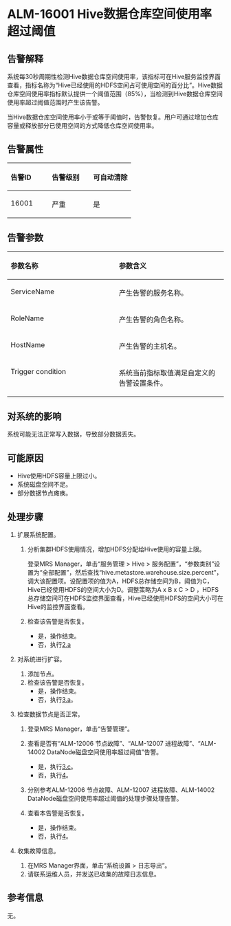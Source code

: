 # ALM-16001 Hive数据仓库空间使用率超过阈值<a name="ZH-CN_TOPIC_0093195059"></a>

## 告警解释<a name="zh-cn_topic_0035998733_section23562876"></a>

系统每30秒周期性检测Hive数据仓库空间使用率，该指标可在Hive服务监控界面查看，指标名称为“Hive已经使用的HDFS空间占可使用空间的百分比”。Hive数据仓库空间使用率指标默认提供一个阈值范围（85%），当检测到Hive数据仓库空间使用率超过阈值范围时产生该告警。

当Hive数据仓库空间使用率小于或等于阈值时，告警恢复。用户可通过增加仓库容量或释放部分已使用空间的方式降低仓库空间使用率。

## 告警属性<a name="zh-cn_topic_0035998733_section10739296"></a>

<a name="zh-cn_topic_0035998733_table42586845"></a>
<table><thead align="left"><tr id="zh-cn_topic_0035998733_row65610739"><th class="cellrowborder" valign="top" width="33.33333333333333%" id="mcps1.1.4.1.1"><p id="zh-cn_topic_0035998733_p12869603"><a name="zh-cn_topic_0035998733_p12869603"></a><a name="zh-cn_topic_0035998733_p12869603"></a>告警ID</p>
</th>
<th class="cellrowborder" valign="top" width="33.33333333333333%" id="mcps1.1.4.1.2"><p id="zh-cn_topic_0035998733_p35804895"><a name="zh-cn_topic_0035998733_p35804895"></a><a name="zh-cn_topic_0035998733_p35804895"></a>告警级别</p>
</th>
<th class="cellrowborder" valign="top" width="33.33333333333333%" id="mcps1.1.4.1.3"><p id="zh-cn_topic_0035998733_p14515408"><a name="zh-cn_topic_0035998733_p14515408"></a><a name="zh-cn_topic_0035998733_p14515408"></a>可自动清除</p>
</th>
</tr>
</thead>
<tbody><tr id="zh-cn_topic_0035998733_row34897438"><td class="cellrowborder" valign="top" width="33.33333333333333%" headers="mcps1.1.4.1.1 "><p id="zh-cn_topic_0035998733_p8120240"><a name="zh-cn_topic_0035998733_p8120240"></a><a name="zh-cn_topic_0035998733_p8120240"></a>16001</p>
</td>
<td class="cellrowborder" valign="top" width="33.33333333333333%" headers="mcps1.1.4.1.2 "><p id="zh-cn_topic_0035998733_p53759727"><a name="zh-cn_topic_0035998733_p53759727"></a><a name="zh-cn_topic_0035998733_p53759727"></a>严重</p>
</td>
<td class="cellrowborder" valign="top" width="33.33333333333333%" headers="mcps1.1.4.1.3 "><p id="zh-cn_topic_0035998733_p59570626"><a name="zh-cn_topic_0035998733_p59570626"></a><a name="zh-cn_topic_0035998733_p59570626"></a>是</p>
</td>
</tr>
</tbody>
</table>

## 告警参数<a name="zh-cn_topic_0035998733_section29544808"></a>

<a name="zh-cn_topic_0035998733_table60491410"></a>
<table><thead align="left"><tr id="zh-cn_topic_0035998733_row20888703"><th class="cellrowborder" valign="top" width="50%" id="mcps1.1.3.1.1"><p id="zh-cn_topic_0035998733_p14263389"><a name="zh-cn_topic_0035998733_p14263389"></a><a name="zh-cn_topic_0035998733_p14263389"></a>参数名称</p>
</th>
<th class="cellrowborder" valign="top" width="50%" id="mcps1.1.3.1.2"><p id="zh-cn_topic_0035998733_p14483900"><a name="zh-cn_topic_0035998733_p14483900"></a><a name="zh-cn_topic_0035998733_p14483900"></a>参数含义</p>
</th>
</tr>
</thead>
<tbody><tr id="zh-cn_topic_0035998733_row32345284"><td class="cellrowborder" valign="top" width="50%" headers="mcps1.1.3.1.1 "><p id="zh-cn_topic_0035998733_p2722332"><a name="zh-cn_topic_0035998733_p2722332"></a><a name="zh-cn_topic_0035998733_p2722332"></a>ServiceName</p>
</td>
<td class="cellrowborder" valign="top" width="50%" headers="mcps1.1.3.1.2 "><p id="zh-cn_topic_0035998733_p19182316"><a name="zh-cn_topic_0035998733_p19182316"></a><a name="zh-cn_topic_0035998733_p19182316"></a>产生告警的服务名称。</p>
</td>
</tr>
<tr id="zh-cn_topic_0035998733_row38423121"><td class="cellrowborder" valign="top" width="50%" headers="mcps1.1.3.1.1 "><p id="zh-cn_topic_0035998733_p25265097"><a name="zh-cn_topic_0035998733_p25265097"></a><a name="zh-cn_topic_0035998733_p25265097"></a>RoleName</p>
</td>
<td class="cellrowborder" valign="top" width="50%" headers="mcps1.1.3.1.2 "><p id="zh-cn_topic_0035998733_p33206990"><a name="zh-cn_topic_0035998733_p33206990"></a><a name="zh-cn_topic_0035998733_p33206990"></a>产生告警的角色名称。</p>
</td>
</tr>
<tr id="zh-cn_topic_0035998733_row30427456"><td class="cellrowborder" valign="top" width="50%" headers="mcps1.1.3.1.1 "><p id="zh-cn_topic_0035998733_p48704899"><a name="zh-cn_topic_0035998733_p48704899"></a><a name="zh-cn_topic_0035998733_p48704899"></a>HostName</p>
</td>
<td class="cellrowborder" valign="top" width="50%" headers="mcps1.1.3.1.2 "><p id="zh-cn_topic_0035998733_p52782726"><a name="zh-cn_topic_0035998733_p52782726"></a><a name="zh-cn_topic_0035998733_p52782726"></a>产生告警的主机名。</p>
</td>
</tr>
<tr id="zh-cn_topic_0035998733_row5282487"><td class="cellrowborder" valign="top" width="50%" headers="mcps1.1.3.1.1 "><p id="zh-cn_topic_0035998733_p25228285"><a name="zh-cn_topic_0035998733_p25228285"></a><a name="zh-cn_topic_0035998733_p25228285"></a>Trigger condition</p>
</td>
<td class="cellrowborder" valign="top" width="50%" headers="mcps1.1.3.1.2 "><p id="zh-cn_topic_0035998733_p30225241"><a name="zh-cn_topic_0035998733_p30225241"></a><a name="zh-cn_topic_0035998733_p30225241"></a>系统当前指标取值满足自定义的告警设置条件。</p>
</td>
</tr>
</tbody>
</table>

## 对系统的影响<a name="zh-cn_topic_0035998733_section64576684"></a>

系统可能无法正常写入数据，导致部分数据丢失。

## 可能原因<a name="zh-cn_topic_0035998733_section44319244"></a>

-   Hive使用HDFS容量上限过小。
-   系统磁盘空间不足。
-   部分数据节点瘫痪。

## 处理步骤<a name="zh-cn_topic_0035998733_section63328883"></a>

1.  扩展系统配置。
    1.  分析集群HDFS使用情况，增加HDFS分配给Hive使用的容量上限。

        登录MRS Manager，单击“服务管理 \> Hive \> 服务配置”，“参数类别”设置为“全部配置”，然后查找“hive.metastore.warehouse.size.percent”，调大该配置项。设配置项的值为A，HDFS总存储空间为B，阈值为C，Hive已经使用HDFS的空间大小为D。调整策略为A x B x C \> D ，HDFS总存储空间可在HDFS监控界面查看，Hive已经使用HDFS的空间大小可在Hive的监控界面查看。

    2.  检查该告警是否恢复。
        -   是，操作结束。
        -   否，执行[2.a](#zh-cn_topic_0035998733_s332)


2.  对系统进行扩容。
    1.  <a name="zh-cn_topic_0035998733_s332"></a>添加节点。
    2.  检查该告警是否恢复。
        -   是，操作结束。
        -   否，执行[3.a](#zh-cn_topic_0035998733_expand)。


3.  检查数据节点是否正常。
    1.  <a name="zh-cn_topic_0035998733_expand"></a>登录MRS Manager，单击“告警管理”。
    2.  查看是否有“ALM-12006 节点故障”、“ALM-12007 进程故障”、“ALM-14002 DataNode磁盘空间使用率超过阈值”告警。
        -   是，执行[3.c](#zh-cn_topic_0035998733_aalm-16001_mmccppss_step5)。
        -   否，执行[4](#zh-cn_topic_0035998733_li23738042153643)。

    3.  <a name="zh-cn_topic_0035998733_aalm-16001_mmccppss_step5"></a>分别参考ALM-12006 节点故障、ALM-12007 进程故障、ALM-14002 DataNode磁盘空间使用率超过阈值的处理步骤处理告警。
    4.  查看本告警是否恢复。
        -   是，操作结束。
        -   否，执行[4](#zh-cn_topic_0035998733_li23738042153643)。


4.  <a name="zh-cn_topic_0035998733_li23738042153643"></a>收集故障信息。
    1.  在MRS Manager界面，单击“系统设置 \> 日志导出”。
    2.  请联系运维人员，并发送已收集的故障日志信息。


## 参考信息<a name="zh-cn_topic_0035998733_section33089041"></a>

无。

